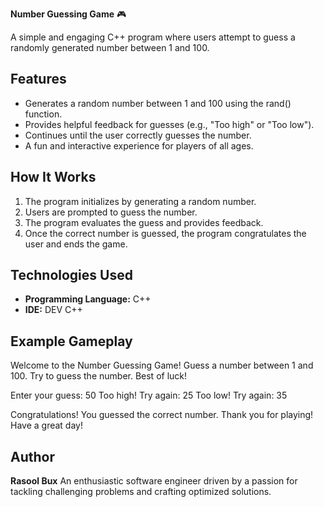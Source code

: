 **Number Guessing Game** 🎮

A simple and engaging C++ program where users attempt to guess a randomly generated number between 1 and 100.

## Features
- Generates a random number between 1 and 100 using the rand() function.
- Provides helpful feedback for guesses (e.g., "Too high" or "Too low").
- Continues until the user correctly guesses the number.
- A fun and interactive experience for players of all ages.

## How It Works
1. The program initializes by generating a random number.
2. Users are prompted to guess the number.
3. The program evaluates the guess and provides feedback.
4. Once the correct number is guessed, the program congratulates the user and ends the game.

## Technologies Used
- **Programming Language:** C++
- **IDE:** DEV C++

## Example Gameplay
Welcome to the Number Guessing Game!
Guess a number between 1 and 100.
Try to guess the number. Best of luck!

Enter your guess: 50
Too high! Try again: 25
Too low! Try again: 35

Congratulations! You guessed the correct number.
Thank you for playing! Have a great day!

## Author
**Rasool Bux**
An enthusiastic software engineer driven by a passion for tackling challenging problems and crafting optimized solutions.
